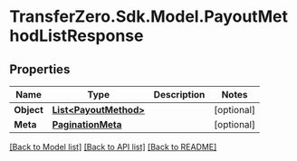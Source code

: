 
# TransferZero.Sdk.Model.PayoutMethodListResponse

## Properties

Name | Type | Description | Notes
------------ | ------------- | ------------- | -------------
**Object** | [**List&lt;PayoutMethod&gt;**](PayoutMethod.md) |  | [optional] 
**Meta** | [**PaginationMeta**](PaginationMeta.md) |  | [optional] 

[[Back to Model list]](../README.md#documentation-for-models)
[[Back to API list]](../README.md#documentation-for-api-endpoints)
[[Back to README]](../README.md)

